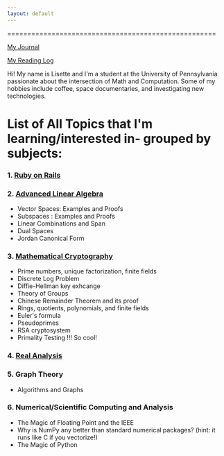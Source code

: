 ```yaml
---
layout: default
---
```


====================================================

[My Journal](journal.md)

[My Reading Log](reading.md)

Hi! My name is Lisette and I'm a student at the University of Pennsylvania passionate about the intersection of Math and Computation. Some of my hobbies include coffee, space documentaries, and investigating new technologies.  

# List of All Topics that I'm learning/interested in- grouped by subjects:

### 1. [Ruby on Rails](ruby.md)

### 2. [Advanced Linear Algebra](line_alg.md)

* Vector Spaces: Examples and Proofs
* Subspaces : Examples and Proofs
* Linear Combinations and Span
* Dual Spaces
* Jordan Canonical Form

### 3. [Mathematical Cryptography](mathematical_crypto.md)

* Prime numbers, unique factorization, finite fields 
* Discrete Log Problem 
* Diffie-Hellman key exhcange 
* Theory of Groups
* Chinese Remainder Theorem and its proof 
* Rings, quotients, polynomials, and finite fields
* Euler's formula
* Pseudoprimes 
* RSA cryptosystem 
* Primality Testing !!! So cool!

### 4. [Real Analysis](analysis.md)

### 5. Graph Theory

* Algorithms and Graphs

### 6. Numerical/Scientific Computing and Analysis
* The Magic of Floating Point and the IEEE
* Why is NumPy any better than standard numerical packages? (hint: it runs like C if you vectorize!)
* The Magic of Python



